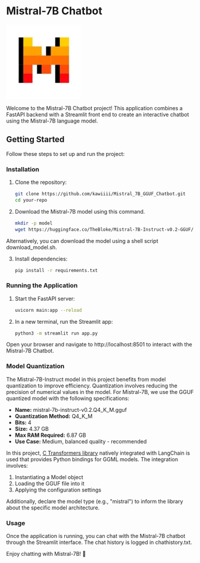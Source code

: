 # Mistral-7B Chatbot

![Mistral Chatbot](images/mistral.png)

Welcome to the Mistral-7B Chatbot project! This application combines a FastAPI backend with a Streamlit front end to create an interactive chatbot using the Mistral-7B language model.

## Getting Started

Follow these steps to set up and run the project:

### Installation

1. Clone the repository:

   ```bash
   git clone https://github.com/kawiiii/Mistral_7B_GGUF_Chatbot.git 
   cd your-repo

2. Download the Mistral-7B model using this command.

   ```bash
   mkdir -p model
   wget https://huggingface.co/TheBloke/Mistral-7B-Instruct-v0.2-GGUF/resolve/main/mistral-7b-instruct-v0.2.Q4_K_M.gguf -O model/mistral-7b-instruct-v0.2.Q4_K_M.gguf

Alternatively, you can download the model using a shell script download_model.sh. 


3. Install dependencies:

   ```bash
   pip install -r requirements.txt
   
### Running the Application

1. Start the FastAPI server:

   ```bash
   uvicorn main:app --reload

2. In a new terminal, run the Streamlit app:

   ```bash
   python3 -m streamlit run app.py

Open your browser and navigate to http://localhost:8501 to interact with the Mistral-7B Chatbot.

### Model Quantization

The Mistral-7B-Instruct model in this project benefits from model quantization to improve efficiency. Quantization involves reducing the precision of numerical values in the model. For Mistral-7B, we use the GGUF quantized model with the following specifications:

- **Name:** mistral-7b-instruct-v0.2.Q4_K_M.gguf
- **Quantization Method:** Q4_K_M
- **Bits:** 4
- **Size:** 4.37 GB
- **Max RAM Required:** 6.87 GB
- **Use Case:** Medium, balanced quality - recommended

In this project, [C Transformers library](https://python.langchain.com/docs/integrations/providers/ctransformers)  natively integrated with LangChain is used that provides Python bindings for GGML models. The integration involves:

1. Instantiating a Model object
2. Loading the GGUF file into it
3. Applying the configuration settings

Additionally, declare the model type (e.g., "mistral") to inform the library about the specific model architecture.


### Usage
Once the application is running, you can chat with the Mistral-7B chatbot through the Streamlit interface. The chat history is logged in chathistory.txt.

Enjoy chatting with Mistral-7B! 🤖
